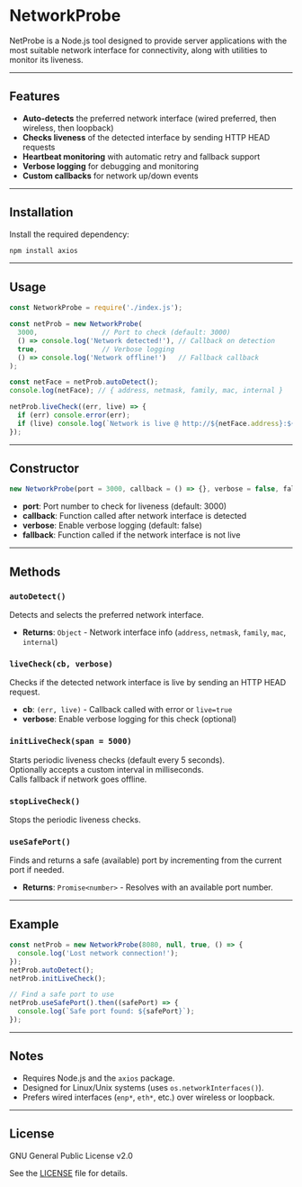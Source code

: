 # NetworkProbe

NetProbe is a Node.js tool designed to provide server applications with the most suitable network interface for connectivity, along with utilities to monitor its liveness.

---

## Features

- **Auto-detects** the preferred network interface (wired preferred, then wireless, then loopback)
- **Checks liveness** of the detected interface by sending HTTP HEAD requests
- **Heartbeat monitoring** with automatic retry and fallback support
- **Verbose logging** for debugging and monitoring
- **Custom callbacks** for network up/down events

---

## Installation

Install the required dependency:

```bash
npm install axios
```

---

## Usage

```javascript
const NetworkProbe = require('./index.js');

const netProb = new NetworkProbe(
  3000,                // Port to check (default: 3000)
  () => console.log('Network detected!'), // Callback on detection
  true,                // Verbose logging
  () => console.log('Network offline!')   // Fallback callback
);

const netFace = netProb.autoDetect();
console.log(netFace); // { address, netmask, family, mac, internal }

netProb.liveCheck((err, live) => {
  if (err) console.error(err);
  if (live) console.log(`Network is live @ http://${netFace.address}:${netProb.port}`);
});
```

---

## Constructor

```javascript
new NetworkProbe(port = 3000, callback = () => {}, verbose = false, fallback = () => {})
```

- **port**: Port number to check for liveness (default: 3000)
- **callback**: Function called after network interface is detected
- **verbose**: Enable verbose logging (default: false)
- **fallback**: Function called if the network interface is not live

---

## Methods

### `autoDetect()`

Detects and selects the preferred network interface.

- **Returns**: `Object` - Network interface info (`address`, `netmask`, `family`, `mac`, `internal`)

### `liveCheck(cb, verbose)`

Checks if the detected network interface is live by sending an HTTP HEAD request.

- **cb**: `(err, live)` - Callback called with error or `live=true`
- **verbose**: Enable verbose logging for this check (optional)

### `initLiveCheck(span = 5000)`

Starts periodic liveness checks (default every 5 seconds).  
Optionally accepts a custom interval in milliseconds.  
Calls fallback if network goes offline.

### `stopLiveCheck()`

Stops the periodic liveness checks.

### `useSafePort()`

Finds and returns a safe (available) port by incrementing from the current port if needed.

- **Returns**: `Promise<number>` - Resolves with an available port number.

---

## Example

```javascript
const netProb = new NetworkProbe(8080, null, true, () => {
  console.log('Lost network connection!');
});
netProb.autoDetect();
netProb.initLiveCheck();

// Find a safe port to use
netProb.useSafePort().then((safePort) => {
  console.log(`Safe port found: ${safePort}`);
});
```

---

## Notes

- Requires Node.js and the `axios` package.
- Designed for Linux/Unix systems (uses `os.networkInterfaces()`).
- Prefers wired interfaces (`enp*`, `eth*`, etc.) over wireless or loopback.

---

## License

GNU General Public License v2.0

See the [LICENSE](./LICENSE) file for details.
